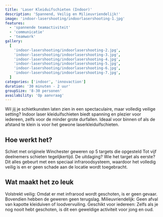 ```yaml
---
title: 'Laser Kleiduifschieten (Indoor)'
description: 'Spannend, Veilig en Milieuvriendelijk!'
image: 'indoor-lasershooting/indoorlasershooting-1.jpg'
features:
  - 'spannende teamactiviteit'
  - 'communicatie'
  - 'teamwork'
gallery:
  [
    'indoor-lasershooting/indoorlasershooting-2.jpg',
    'indoor-lasershooting/indoorlasershooting-3.jpg',
    'indoor-lasershooting/indoorlasershooting-4.jpg',
    'indoor-lasershooting/indoorlasershooting-5.jpg',
    'indoor-lasershooting/indoorlasershooting-6.jpg',
    'indoor-lasershooting/indoorlasershooting-7.jpg',
  ]
categories: ['indoor', 'innovaction']
duration: '30 minuten - 2 uur'
groupSize: '8-30 personen'
availability: 'Op aanvraag'
---
```


Wil jij je schietkunsten laten zien in een spectaculaire, maar volledig veilige setting? Indoor laser kleiduifschieten biedt spanning en plezier voor iedereen, zelfs voor de minder grote durfallen. Ideaal voor binnen of als de afstand te klein is voor het gewone laserkleiduifschieten.

## Hoe werkt het?

Schiet met originele Winchester geweren op 5 targets die opgesteld
Tot vijf deelnemers schieten tegelijkertijd. De uitdaging? Wie het target als eerste?
Dit alles gebeurt met een speciaal infraroodsysteem, waardoor het volledig veilig is en er geen schade aan de locatie wordt toegebracht.

## Wat maakt het zo leuk

Volstrekt veilig: Omdat er met infrarood wordt geschoten, is er geen gevaar. Bovendien hebben de geweren geen terugslag.
Milieuvriendelijk: Geen afval van kapotte kleiduiven of loodvervuiling.
Geschikt voor iedereen: Zelfs als je nog nooit hebt geschoten, is dit een geweldige activiteit voor jong en oud.
